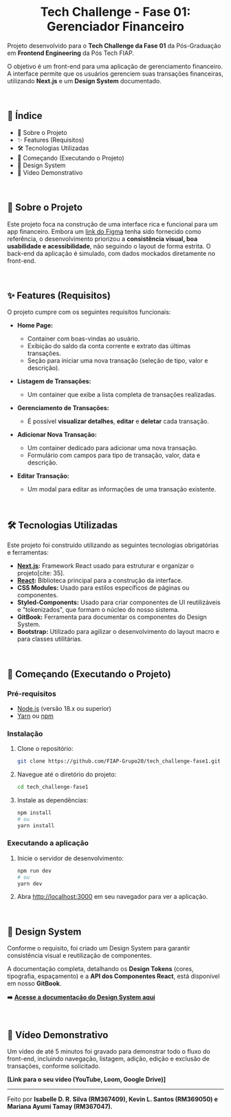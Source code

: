 <h1 align="center">Tech Challenge - Fase 01: Gerenciador Financeiro</h2>

Projeto desenvolvido para o **Tech Challenge da Fase 01** da Pós-Graduação em **Frontend Engineering** da Pós Tech FIAP.

O objetivo é um front-end para uma aplicação de gerenciamento financeiro. A interface permite que os usuários gerenciem suas transações financeiras, utilizando **Next.js** e um **Design System** documentado.

<br />

## 📖 Índice

* 🎯 Sobre o Projeto
* ✨ Features (Requisitos)
* 🛠️ Tecnologias Utilizadas
* 🚀 Começando (Executando o Projeto)
* 🎨 Design System
* 🎥 Vídeo Demonstrativo

<br />

## 🎯 Sobre o Projeto

Este projeto foca na construção de uma interface rica e funcional para um app financeiro. Embora um [link do Figma](https://www.figma.com/design/ns5TC3X5Xr8V713LYKg9KA/Projeto-Financeiro?node-id=503-4264\&t=qZy56WDAUfXtS23Y-1) tenha sido fornecido como referência, o desenvolvimento priorizou a **consistência visual, boa usabilidade e acessibilidade**, não seguindo o layout de forma estrita. O back-end da aplicação é simulado, com dados mockados diretamente no front-end.

<br />

## ✨ Features (Requisitos)

O projeto cumpre com os seguintes requisitos funcionais:

- **Home Page:**
  * Container com boas-vindas ao usuário.
  * Exibição do saldo da conta corrente e extrato das últimas transações.
  * Seção para iniciar uma nova transação (seleção de tipo, valor e descrição).
 
 - **Listagem de Transações:**
   - Um container que exibe a lista completa de transações realizadas.

- **Gerenciamento de Transações:**
  * É possível **visualizar detalhes**, **editar** e **deletar** cada transação.

- **Adicionar Nova Transação:**
    - Um container dedicado para adicionar uma nova transação.
  * Formulário com campos para tipo de transação, valor, data e descrição.
    
- **Editar Transação:**
  * Um modal para editar as informações de uma transação existente.

<br />

## 🛠️ Tecnologias Utilizadas

Este projeto foi construído utilizando as seguintes tecnologias obrigatórias e ferramentas:

* [**Next.js**](https://nextjs.org/)**:** Framework React usado para estruturar e organizar o projeto\[cite: 35].
* [**React**](https://reactjs.org/)**:** Biblioteca principal para a construção da interface.
* **CSS Modules:** Usado para estilos específicos de páginas ou componentes.
* **Styled-Components:** Usado para criar componentes de UI reutilizáveis e "tokenizados", que formam o núcleo do nosso sistema.
* **GitBook:** Ferramenta para documentar os componentes do Design System.
* **Bootstrap:** Utilizado para agilizar o desenvolvimento do layout macro e para classes utilitárias.

<br />

## 🚀 Começando (Executando o Projeto)

### Pré-requisitos

* [Node.js](https://nodejs.org/) (versão 18.x ou superior)
* [Yarn](https://yarnpkg.com/) ou [npm](https://www.npmjs.com/)

### Instalação

1.  Clone o repositório:

    ```bash
    git clone https://github.com/FIAP-Grupo20/tech_challenge-fase1.git
    ```
2.  Navegue até o diretório do projeto:

    ```bash
    cd tech_challenge-fase1
    ```
3.  Instale as dependências:

    ```bash
    npm install
    # ou
    yarn install
    ```

### Executando a aplicação

1.  Inicie o servidor de desenvolvimento:

    ```bash
    npm run dev
    # ou
    yarn dev
    ```
2. Abra [http://localhost:3000](http://localhost:3000) em seu navegador para ver a aplicação.

<br />

## 🎨 Design System

Conforme o requisito, foi criado um Design System para garantir consistência visual e reutilização de componentes.

A documentação completa, detalhando os **Design Tokens** (cores, tipografia, espaçamento) e a **API dos Componentes React**, está disponível em nosso **GitBook**.

**➡️** [**Acesse a documentação do Design System aqui**](https://app.gitbook.com/o/XUivLOXurmq6jKJhQ94T/s/uNtwr5pD8iinuOEvRkt2/)

<br />

## 🎥 Vídeo Demonstrativo

Um vídeo de até 5 minutos foi gravado para demonstrar todo o fluxo do front-end, incluindo navegação, listagem, adição, edição e exclusão de transações, conforme solicitado.

**\[Link para o seu vídeo (YouTube, Loom, Google Drive)]**

***

Feito por **Isabelle D. R. Silva (RM367409), Kevin L. Santos (RM369050) e Mariana Ayumi Tamay (RM367047).**

